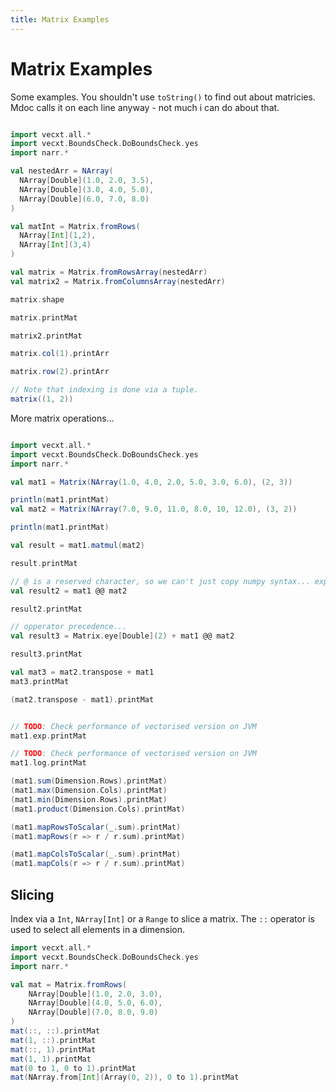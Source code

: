 ```yaml
---
title: Matrix Examples
---
```

# Matrix Examples

Some examples. You shouldn't use `toString()` to find out about matricies. Mdoc calls it on each line anyway - not much i can do about that.

```scala mdoc:to-string

import vecxt.all.*
import vecxt.BoundsCheck.DoBoundsCheck.yes
import narr.*

val nestedArr = NArray(
  NArray[Double](1.0, 2.0, 3.5),
  NArray[Double](3.0, 4.0, 5.0),
  NArray[Double](6.0, 7.0, 8.0)
)

val matInt = Matrix.fromRows(
  NArray[Int](1,2),
  NArray[Int](3,4)
)

val matrix = Matrix.fromRowsArray(nestedArr)
val matrix2 = Matrix.fromColumnsArray(nestedArr)

matrix.shape

matrix.printMat

matrix2.printMat

matrix.col(1).printArr

matrix.row(2).printArr

// Note that indexing is done via a tuple.
matrix((1, 2))

```
More matrix operations...

```scala mdoc:to-string

import vecxt.all.*
import vecxt.BoundsCheck.DoBoundsCheck.yes
import narr.*

val mat1 = Matrix(NArray(1.0, 4.0, 2.0, 5.0, 3.0, 6.0), (2, 3))

println(mat1.printMat)
val mat2 = Matrix(NArray(7.0, 9.0, 11.0, 8.0, 10, 12.0), (3, 2))

println(mat1.printMat)

val result = mat1.matmul(mat2)

result.printMat

// @ is a reserved character, so we can't just copy numpy syntax... experimental
val result2 = mat1 @@ mat2

result2.printMat

// opperator precedence...
val result3 = Matrix.eye[Double](2) + mat1 @@ mat2

result3.printMat

val mat3 = mat2.transpose + mat1
mat3.printMat

(mat2.transpose - mat1).printMat


// TODO: Check performance of vectorised version on JVM
mat1.exp.printMat

// TODO: Check performance of vectorised version on JVM
mat1.log.printMat

(mat1.sum(Dimension.Rows).printMat)
(mat1.max(Dimension.Cols).printMat)
(mat1.min(Dimension.Rows).printMat)
(mat1.product(Dimension.Cols).printMat)

(mat1.mapRowsToScalar(_.sum).printMat)
(mat1.mapRows(r => r / r.sum).printMat)

(mat1.mapColsToScalar(_.sum).printMat)
(mat1.mapCols(r => r / r.sum).printMat)

```

## Slicing

Index via a `Int`, `NArray[Int]` or a `Range` to slice a matrix. The `::` operator is used to select all elements in a dimension.

```scala mdoc:to-string
import vecxt.all.*
import vecxt.BoundsCheck.DoBoundsCheck.yes
import narr.*

val mat = Matrix.fromRows(
    NArray[Double](1.0, 2.0, 3.0),
    NArray[Double](4.0, 5.0, 6.0),
    NArray[Double](7.0, 8.0, 9.0)
)
mat(::, ::).printMat
mat(1, ::).printMat
mat(::, 1).printMat
mat(1, 1).printMat
mat(0 to 1, 0 to 1).printMat
mat(NArray.from[Int](Array(0, 2)), 0 to 1).printMat


```